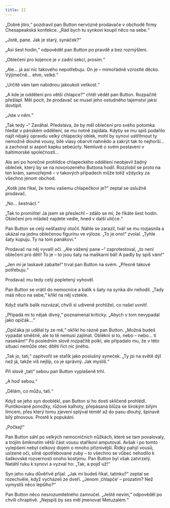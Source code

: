 ```yaml
---
title: II
---
```


„Dobré jitro,“ pozdravil pan Button nervózně prodavače v obchodě firmy Chesapeakská konfekce. „Rád bych tu synkovi koupil něco na sebe.“

  

„Jistě, pane. Jak je starý, synáček?“

„Asi šest hodin,“ odpověděl pan Button po pravdě a bez rozmýšlení.

„Oblečení pro kojence je v zadní sekci, prosím.“

„Ale… já asi nic takového nepotřebuju. On je – mimořádně vzrostlé děcko. Výjimečně… ehm, velké.“

„Určitě vám tam nabídnou jakoukoli velikost.“

„A kde je oddělení pro větší chlapce?“ chtěl vědět pan Button. Rozpačitě přešlápl. Měl pocit, že prodavač se musel jeho ostudného tajemství jaksi dovtípit.

„Jste v něm.“

„Tak tedy –“ Zaváhal. Představa, že by měl oblečení pro svého potomka hledat v pánském oddělení, se mu notně zajídala. Kdyby se mu spíš podařilo najít nějaký opravdu velký chlapecký oblek, mohl by synovi ustřihnout ty nemožně dlouhé vousy, bílé vlasy obarvit nahnědo a zakrýt tak to nejhorší… a zachovat si aspoň kapku sebeúcty. Nemluvě o svém postavení v baltimorské společnosti…

Ale ani po horečné prohlídce chlapeckého oddělení neobjevil žádný obleček, který by se na novorozeného Buttona hodil. Rozzlobil se proto na ten krám, samozřejmě – v takových případech může totiž vždycky za všechno jenom obchod.

„Kolik jste říkal, že tomu vašemu chlapečkovi je?“ zeptal se úslužně prodavač.

„No… šestnáct.“

„Tak to promiňte! Já jsem se přeslechl – zdálo se mi, že říkáte šest hodin. Oblečení pro mládež najdete vedle, hned v další uličce.“

Pan Button se celý nešťastný otočil. Náhle se zarazil, tvář se mu rozjasnila a ukázal na jednu oblečenou figurínu ve výloze. „To je ono!“ zvolal. „Tyhle šaty kupuju. Ty na tom panákovi.“

Prodavač na něj vyvalil oči. „Ale vážený pane –“ zaprotestoval, „to není oblečení pro děti! To je – to jsou šaty na maškarní bál! A padly by spíš vám!“

„Jen mi je laskavě zabalte!“ trval pan Button na svém. „Přesně takové potřebuju.“

Prodavač mu tedy celý popletený vyhověl.

Pan Button se vrátil do nemocnice a balík s šaty na synka div nehodil. „Tady máš něco na sebe,“ křikl na něj vztekle.

Když stařík balík rozvázal, chvíli si udiveně prohlížel, co našel uvnitř.

„Připadá mi to nějak divný,“ poznamenal kriticky. „Abych v tom nevypadal jako opičák…“

„Opičáka jsi udělal ty ze mě,“ okřikl ho rázně pan Button. „Možná budeš vypadat směšně, ale to tě nemusí zajímat. Oblékni si to, nebo – nebo… ti nasekám!“ Po posledním slově rozpačitě polkl, ale připadalo mu, že v této situaci nemůže otec dítěti říct nic jiného.

„Tak jo, tati,“ zapitvořil se stařík jako poslušný syneček. „Ty jsi na světě dýl než já, takže víš nejlíp, co je správný. Jak myslíš.“

Při slově „tati“ sebou pan Button vyplašeně trhl.

„A hoď sebou.“

„Dělám, co můžu, tati.“

Když se jeho syn dooblékl, pan Button si ho dosti sklíčeně prohlédl. Puntíkované ponožky, růžové kalhoty, přepásaná blůza se širokým bílým límcem, přes který tomu zjevení splýval téměř až do pasu dlouhý, špinavě bílý plnovous. Prostě k popukání.

„Počkej!“

Pan Button sáhl po velkých nemocničních nůžkách, které se tam povalovaly, a trojím šmiknutím větší část vousu staříkovi amputoval. Avšak i po tomto vylepšení nebyl celkový dojem o mnoho příznivější. Řídký pahýl vousů, uslzené oči, silně opotřebované zuby – to všechno se vůbec nehodilo k šaškovské rozvernosti onoho kostýmu. Pan Button byl však zatvrzelý. Natáhl ruku k synovi a vyzval ho: „Tak, a pojď už!“

Syn jeho ruku důvěřivě přijal. „Jak mi budeš říkat, tatínku?“ zeptal se rozechvěle, když vycházeli ze dveří. „Jenom ‚chlapče‘ – prozatím? Než vymyslíš něco lepšího?“

Pan Button něco nesrozumitelného zamručel. „Ještě nevím,“ odpověděl po chvíli chraptivě. „Nejspíš by ses měl jmenovat Metuzalém.“
